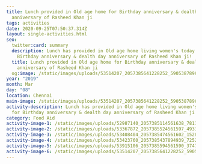 ```yaml
---
title: Lunch provided in Old age home for Birthday anniversary & dealth day
  anniversary of Rasheed Khan ji
tags: activities
date: 2020-09-25T07:50:37.314Z
layout: single-activities.html
seo:
  twitter:card: summary
  description: Lunch has provided in Old age home living women's today for
    Birthday anniversary & dealth day anniversary of Rasheed Khan ji!
  title: Lunch provided in Old age home for Birthday anniversary & dealth day
    anniversary of Rasheed Khan ji
  og:image: /static/images/uploads/53514207_2057385641228252_5905387896638013440_o_2057385634561586.jpg
year: "2019"
month: Mar
day: "08"
location: Chennai
main-image: /static/images/uploads/53514207_2057385641228252_5905387896638013440_o_2057385634561586.jpg
activity-description: Lunch has provided in Old age home living women's today
  for Birthday anniversary & dealth day anniversary of Rasheed Khan ji!
category: Food Aid
activity-image-1: /static/images/uploads/52987140_2057385114561638_7811766722184085504_o_2057385111228305.jpg
activity-image-2: /static/images/uploads/53367872_2057385524561597_4933194226390269952_o_2057385517894931.jpg
activity-image-3: /static/images/uploads/53408404_2057385474561602_1528309158175047680_o_2057385471228269.jpg
activity-image-4: /static/images/uploads/53423760_2057385437894939_7252826150798360576_o_2057385434561606.jpg
activity-image-5: /static/images/uploads/53915106_2057385594561590_3747377962400350208_o_2057385591228257.jpg
activity-image-6: /static/images/uploads/53514207_2057385641228252_5905387896638013440_o_2057385634561586.jpg
---
```

